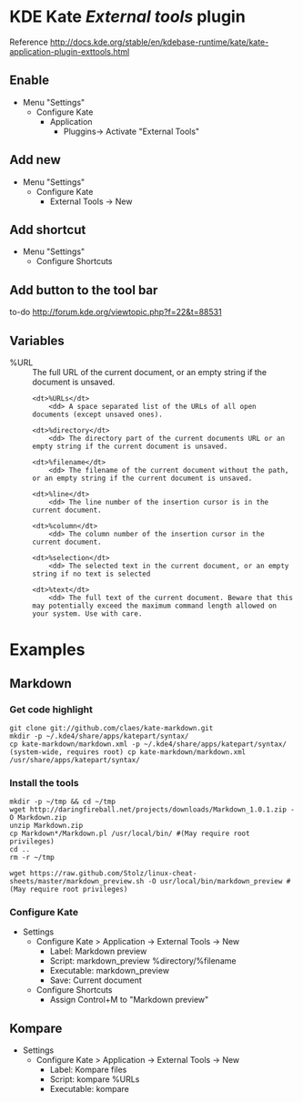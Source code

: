 # KDE Kate _External tools_ plugin

Reference <http://docs.kde.org/stable/en/kdebase-runtime/kate/kate-application-plugin-exttools.html>

## Enable
- Menu "Settings"
	- Configure Kate
		- Application
			- Pluggins-> Activate "External Tools"

## Add new
- Menu "Settings"
	- Configure Kate
		- External Tools -> New

## Add shortcut
- Menu "Settings"
	- Configure Shortcuts

## Add button to the tool bar
to-do <http://forum.kde.org/viewtopic.php?f=22&t=88531>

## Variables

<dl>
	<dt>%URL</dt>
		<dd> The full URL of the current document, or an empty string if the document is unsaved.

	<dt>%URLs</dt>
		<dd> A space separated list of the URLs of all open documents (except unsaved ones).

	<dt>%directory</dt>
		<dd> The directory part of the current documents URL or an empty string if the current document is unsaved.

	<dt>%filename</dt>
		<dd> The filename of the current document without the path, or an empty string if the current document is unsaved.

	<dt>%line</dt>
		<dd> The line number of the insertion cursor is in the current document.

	<dt>%column</dt>
		<dd> The column number of the insertion cursor in the current document.

	<dt>%selection</dt>
		<dd> The selected text in the current document, or an empty string if no text is selected

	<dt>%text</dt>
		<dd> The full text of the current document. Beware that this may potentially exceed the maximum command length allowed on your system. Use with care.
</dl>

# Examples

## Markdown

### Get code highlight

	git clone git://github.com/claes/kate-markdown.git
	mkdir -p ~/.kde4/share/apps/katepart/syntax/
	cp kate-markdown/markdown.xml -p ~/.kde4/share/apps/katepart/syntax/
	(system-wide, requires root) cp kate-markdown/markdown.xml /usr/share/apps/katepart/syntax/

### Install the tools

	mkdir -p ~/tmp && cd ~/tmp
	wget http://daringfireball.net/projects/downloads/Markdown_1.0.1.zip -O Markdown.zip
	unzip Markdown.zip
	cp Markdown*/Markdown.pl /usr/local/bin/ #(May require root privileges)
	cd ..
	rm -r ~/tmp

	wget https://raw.github.com/Stolz/linux-cheat-sheets/master/markdown_preview.sh -O usr/local/bin/markdown_preview #(May require root privileges)

### Configure Kate

- Settings
	- Configure Kate > Application -> External Tools -> New
		- Label: Markdown preview
		- Script: markdown_preview %directory/%filename
		- Executable: markdown\_preview
		- Save: Current document
	- Configure Shortcuts
		- Assign Control+M to "Markdown preview"

## Kompare
- Settings
	- Configure Kate > Application -> External Tools -> New
		- Label: Kompare files
		- Script: kompare %URLs
		- Executable: kompare
